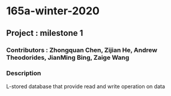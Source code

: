 # 165a-winter-2020

## Project : milestone 1
### Contributors : Zhongquan Chen, Zijian He, Andrew Theodorides, JianMing Bing, Zaige Wang

### Description
L-stored database that provide read and write operation on data 
